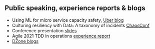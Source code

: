 ## Public speaking, experience reports & blogs
- Using ML for micro service capacity safety, [Uber blog](https://eng.uber.com/machine-learning-capacity-safety/)
- Culturing resiliency with Data: A taxonomy of incidents [ChaosConf](https://www.infoq.com/presentations/uber-outages/)
- Conference presentation [slides](https://speakerdeck.com/ranjibd)
- Agile 2021 TDD in operations [experience report](https://www.agilealliance.org/wp-content/uploads/2015/12/ExperienceReport.2015.Dey_.Strategies_for_adopting_Test_Driven_Development_in_Operations_.pdf)
- [DZone blogs](https://dzone.com/users/999247/ranjibd.html)

